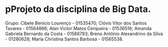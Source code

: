 # pProjeto da disciplina de Big Data.

Grupo: 
Cibele Benício Lourenço - 01535470;
Clóvis Vitor dos Santos Tavares - 01564866; 
Alan Victor Matos Cerqueira - 01536516;
Amanda Gabriela Bernardo da Costa - 01566793; 
Breno Antônio Alexandrino da Silva - 01280628; 
Maria Christina Santos Barbosa - 01565538.
